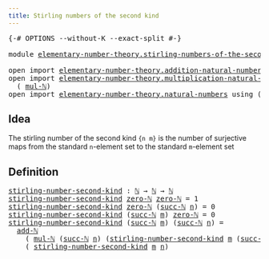 ```yaml
---
title: Stirling numbers of the second kind
---
```


<pre class="Agda"><a id="61" class="Symbol">{-#</a> <a id="65" class="Keyword">OPTIONS</a> <a id="73" class="Pragma">--without-K</a> <a id="85" class="Pragma">--exact-split</a> <a id="99" class="Symbol">#-}</a>

<a id="104" class="Keyword">module</a> <a id="111" href="elementary-number-theory.stirling-numbers-of-the-second-kind.html" class="Module">elementary-number-theory.stirling-numbers-of-the-second-kind</a> <a id="172" class="Keyword">where</a>

<a id="179" class="Keyword">open</a> <a id="184" class="Keyword">import</a> <a id="191" href="elementary-number-theory.addition-natural-numbers.html" class="Module">elementary-number-theory.addition-natural-numbers</a> <a id="241" class="Keyword">using</a> <a id="247" class="Symbol">(</a><a id="248" href="elementary-number-theory.addition-natural-numbers.html#1096" class="Function">add-ℕ</a><a id="253" class="Symbol">)</a>
<a id="255" class="Keyword">open</a> <a id="260" class="Keyword">import</a> <a id="267" href="elementary-number-theory.multiplication-natural-numbers.html" class="Module">elementary-number-theory.multiplication-natural-numbers</a> <a id="323" class="Keyword">using</a>
  <a id="331" class="Symbol">(</a> <a id="333" href="elementary-number-theory.multiplication-natural-numbers.html#1286" class="Function">mul-ℕ</a><a id="338" class="Symbol">)</a>
<a id="340" class="Keyword">open</a> <a id="345" class="Keyword">import</a> <a id="352" href="elementary-number-theory.natural-numbers.html" class="Module">elementary-number-theory.natural-numbers</a> <a id="393" class="Keyword">using</a> <a id="399" class="Symbol">(</a><a id="400" href="elementary-number-theory.natural-numbers.html#1548" class="Datatype">ℕ</a><a id="401" class="Symbol">;</a> <a id="403" href="elementary-number-theory.natural-numbers.html#1569" class="InductiveConstructor">zero-ℕ</a><a id="409" class="Symbol">;</a> <a id="411" href="elementary-number-theory.natural-numbers.html#1582" class="InductiveConstructor">succ-ℕ</a><a id="417" class="Symbol">)</a>
</pre>
## Idea

The stirling number of the second kind `{n m}` is the number of surjective maps from the standard `n`-element set to the standard `m`-element set

## Definition

<pre class="Agda"><a id="stirling-number-second-kind"></a><a id="603" href="elementary-number-theory.stirling-numbers-of-the-second-kind.html#603" class="Function">stirling-number-second-kind</a> <a id="631" class="Symbol">:</a> <a id="633" href="elementary-number-theory.natural-numbers.html#1548" class="Datatype">ℕ</a> <a id="635" class="Symbol">→</a> <a id="637" href="elementary-number-theory.natural-numbers.html#1548" class="Datatype">ℕ</a> <a id="639" class="Symbol">→</a> <a id="641" href="elementary-number-theory.natural-numbers.html#1548" class="Datatype">ℕ</a>
<a id="643" href="elementary-number-theory.stirling-numbers-of-the-second-kind.html#603" class="Function">stirling-number-second-kind</a> <a id="671" href="elementary-number-theory.natural-numbers.html#1569" class="InductiveConstructor">zero-ℕ</a> <a id="678" href="elementary-number-theory.natural-numbers.html#1569" class="InductiveConstructor">zero-ℕ</a> <a id="685" class="Symbol">=</a> <a id="687" class="Number">1</a>
<a id="689" href="elementary-number-theory.stirling-numbers-of-the-second-kind.html#603" class="Function">stirling-number-second-kind</a> <a id="717" href="elementary-number-theory.natural-numbers.html#1569" class="InductiveConstructor">zero-ℕ</a> <a id="724" class="Symbol">(</a><a id="725" href="elementary-number-theory.natural-numbers.html#1582" class="InductiveConstructor">succ-ℕ</a> <a id="732" href="elementary-number-theory.stirling-numbers-of-the-second-kind.html#732" class="Bound">n</a><a id="733" class="Symbol">)</a> <a id="735" class="Symbol">=</a> <a id="737" class="Number">0</a>
<a id="739" href="elementary-number-theory.stirling-numbers-of-the-second-kind.html#603" class="Function">stirling-number-second-kind</a> <a id="767" class="Symbol">(</a><a id="768" href="elementary-number-theory.natural-numbers.html#1582" class="InductiveConstructor">succ-ℕ</a> <a id="775" href="elementary-number-theory.stirling-numbers-of-the-second-kind.html#775" class="Bound">m</a><a id="776" class="Symbol">)</a> <a id="778" href="elementary-number-theory.natural-numbers.html#1569" class="InductiveConstructor">zero-ℕ</a> <a id="785" class="Symbol">=</a> <a id="787" class="Number">0</a>
<a id="789" href="elementary-number-theory.stirling-numbers-of-the-second-kind.html#603" class="Function">stirling-number-second-kind</a> <a id="817" class="Symbol">(</a><a id="818" href="elementary-number-theory.natural-numbers.html#1582" class="InductiveConstructor">succ-ℕ</a> <a id="825" href="elementary-number-theory.stirling-numbers-of-the-second-kind.html#825" class="Bound">m</a><a id="826" class="Symbol">)</a> <a id="828" class="Symbol">(</a><a id="829" href="elementary-number-theory.natural-numbers.html#1582" class="InductiveConstructor">succ-ℕ</a> <a id="836" href="elementary-number-theory.stirling-numbers-of-the-second-kind.html#836" class="Bound">n</a><a id="837" class="Symbol">)</a> <a id="839" class="Symbol">=</a>
  <a id="843" href="elementary-number-theory.addition-natural-numbers.html#1096" class="Function">add-ℕ</a>
    <a id="853" class="Symbol">(</a> <a id="855" href="elementary-number-theory.multiplication-natural-numbers.html#1286" class="Function">mul-ℕ</a> <a id="861" class="Symbol">(</a><a id="862" href="elementary-number-theory.natural-numbers.html#1582" class="InductiveConstructor">succ-ℕ</a> <a id="869" href="elementary-number-theory.stirling-numbers-of-the-second-kind.html#836" class="Bound">n</a><a id="870" class="Symbol">)</a> <a id="872" class="Symbol">(</a><a id="873" href="elementary-number-theory.stirling-numbers-of-the-second-kind.html#603" class="Function">stirling-number-second-kind</a> <a id="901" href="elementary-number-theory.stirling-numbers-of-the-second-kind.html#825" class="Bound">m</a> <a id="903" class="Symbol">(</a><a id="904" href="elementary-number-theory.natural-numbers.html#1582" class="InductiveConstructor">succ-ℕ</a> <a id="911" href="elementary-number-theory.stirling-numbers-of-the-second-kind.html#836" class="Bound">n</a><a id="912" class="Symbol">)))</a>
    <a id="920" class="Symbol">(</a> <a id="922" href="elementary-number-theory.stirling-numbers-of-the-second-kind.html#603" class="Function">stirling-number-second-kind</a> <a id="950" href="elementary-number-theory.stirling-numbers-of-the-second-kind.html#825" class="Bound">m</a> <a id="952" href="elementary-number-theory.stirling-numbers-of-the-second-kind.html#836" class="Bound">n</a><a id="953" class="Symbol">)</a>
</pre>